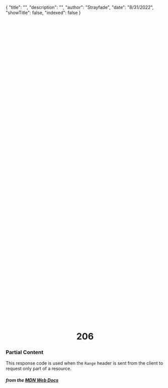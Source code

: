 {
    "title": "",
    "description": "",
    "author": "Strayfade",
    "date": "8/31/2022",
    "showTitle": false,
    "indexed": false
}

<p style="margin-right: auto; margin-left: auto; width: max-content; margin-top: 25vh; opacity: 0.5;"></p>
<h1 style="margin-right: auto; margin-left: auto; width: max-content; margin-top: 3px;">206</h1>

### Partial Content

This response code is used when the `Range` header is sent from the client to request only part of a resource.

#### *from the [MDN Web Docs](https://developer.mozilla.org/en-US/docs/Web/HTTP/Status)* 